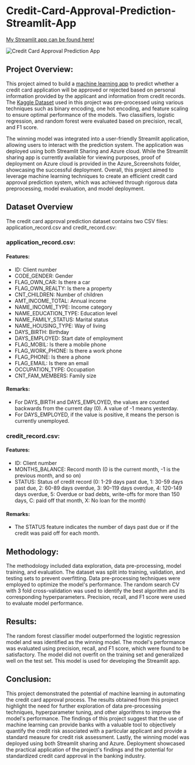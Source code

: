 # Credit-Card-Approval-Prediction-Streamlit-App


[My Streamlit app can be found here!](<https://aswinram1997-credit-card-approval-prediction-streaml-app-mayfo2.streamlit.app/>) 

![Credit Card Approval Prediction App](https://github.com/aswinram1997/Credit-Card-Approval-Prediction-Streamlit-App/assets/102771069/9c644d35-b31f-4899-b3dd-d806c1d0c17f)
  
## Project Overview:
This project aimed to build a [machine learning app](<https://aswinram1997-credit-card-approval-prediction-streaml-app-mayfo2.streamlit.app/>)  to predict whether a credit card application will be approved or rejected based on personal information provided by the applicant and information from credit records. The [Kaggle Dataset](<https://www.kaggle.com/datasets/rikdifos/credit-card-approval-prediction>) used in this project was pre-processed using various techniques such as binary encoding, one hot encoding, and feature scaling to ensure optimal performance of the models. Two classifiers, logistic regression, and random forest were evaluated based on precision, recall, and F1 score.

The winning model was integrated into a user-friendly Streamlit application, allowing users to interact with the prediction system. The application was deployed using both Streamlit Sharing and Azure cloud. While the Streamlit sharing app is currently available for viewing purposes, proof of deployment on Azure cloud is provided in the Azure_Screenshots folder, showcasing the successful deployment. Overall, this project aimed to leverage machine learning techniques to create an efficient credit card approval prediction system, which was achieved through rigorous data preprocessing, model evaluation, and model deployment.

## Dataset Overview
The credit card approval prediction dataset contains two CSV files: application_record.csv and credit_record.csv:

### application_record.csv:
#### Features:
- ID: Client number
- CODE_GENDER: Gender
- FLAG_OWN_CAR: Is there a car
- FLAG_OWN_REALTY: Is there a property
- CNT_CHILDREN: Number of children
- AMT_INCOME_TOTAL: Annual income
- NAME_INCOME_TYPE: Income category
- NAME_EDUCATION_TYPE: Education level
- NAME_FAMILY_STATUS: Marital status
- NAME_HOUSING_TYPE: Way of living
- DAYS_BIRTH: Birthday
- DAYS_EMPLOYED: Start date of employment
- FLAG_MOBIL: Is there a mobile phone
- FLAG_WORK_PHONE: Is there a work phone
- FLAG_PHONE: Is there a phone
- FLAG_EMAIL: Is there an email
- OCCUPATION_TYPE: Occupation
- CNT_FAM_MEMBERS: Family size

#### Remarks:
- For DAYS_BIRTH and DAYS_EMPLOYED, the values are counted backwards from the current day (0). A value of -1 means yesterday.
- For DAYS_EMPLOYED, if the value is positive, it means the person is currently unemployed.

### credit_record.csv:
#### Features:

- ID: Client number
- MONTHS_BALANCE: Record month (0 is the current month, -1 is the previous month, and so on)
- STATUS: Status of credit record (0: 1-29 days past due, 1: 30-59 days past due, 2: 60-89 days overdue, 3: 90-119 days overdue, 4: 120-149 days overdue, 5: Overdue or bad debts, write-offs for more than 150 days, C: paid off that month, X: No loan for the month)

#### Remarks:
- The STATUS feature indicates the number of days past due or if the credit was paid off for each month.

## Methodology:
The methodology included data exploration, data pre-processing, model training, and evaluation. The dataset was split into training, validation, and testing sets to prevent overfitting. Data pre-processing techniques were employed to optimize the model's performance. The random search CV with 3 fold cross-validation was used to identify the best algorithm and its corresponding hyperparameters. Precision, recall, and F1 score were used to evaluate model performance.

## Results:
The random forest classifier model outperformed the logistic regression model and was identified as the winning model. The model's performance was evaluated using precision, recall, and F1 score, which were found to be satisfactory. The model did not overfit on the training set and generalized well on the test set. This model is used for developing the Streamlit app.

## Conclusion:
This project demonstrated the potential of machine learning in automating the credit card approval process. The results obtained from this project highlight the need for further exploration of data pre-processing techniques, hyperparameter tuning, and other algorithms to improve the model's performance. The findings of this project suggest that the use of machine learning can provide banks with a valuable tool to objectively quantify the credit risk associated with a particular applicant and provide a standard measure for credit risk assessment. Lastly, the winning model was deployed using both Streamlit sharing and Azure. Deployment showcased the practical application of the project's findings and the potential for standardized credit card approval in the banking industry.
